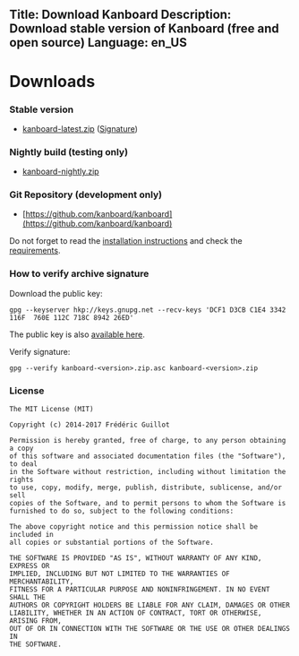 Title: Download Kanboard
Description: Download stable version of Kanboard (free and open source)
Language: en_US
---

Downloads
=========

### Stable version

- [kanboard-latest.zip](/kanboard-latest.zip) ([Signature](/kanboard-latest.zip.asc))

### Nightly build (testing only)

- [kanboard-nightly.zip](/kanboard-nightly.zip)

### Git Repository (development only)

- [https://github.com/kanboard/kanboard](https://github.com/kanboard/kanboard)

Do not forget to read the [installation instructions](/documentation/installation) and check the [requirements](/documentation/requirements).

### How to verify archive signature

Download the public key:

```
gpg --keyserver hkp://keys.gnupg.net --recv-keys 'DCF1 D3CB C1E4 3342 116F  760E 112C 718C 8942 26ED'
```

The public key is also [available here](/gpg/DCF1D3CBC1E43342116F760E112C718C894226ED.asc).

Verify signature:

```
gpg --verify kanboard-<version>.zip.asc kanboard-<version>.zip
```

### License

```
The MIT License (MIT)

Copyright (c) 2014-2017 Frédéric Guillot

Permission is hereby granted, free of charge, to any person obtaining a copy
of this software and associated documentation files (the "Software"), to deal
in the Software without restriction, including without limitation the rights
to use, copy, modify, merge, publish, distribute, sublicense, and/or sell
copies of the Software, and to permit persons to whom the Software is
furnished to do so, subject to the following conditions:

The above copyright notice and this permission notice shall be included in
all copies or substantial portions of the Software.

THE SOFTWARE IS PROVIDED "AS IS", WITHOUT WARRANTY OF ANY KIND, EXPRESS OR
IMPLIED, INCLUDING BUT NOT LIMITED TO THE WARRANTIES OF MERCHANTABILITY,
FITNESS FOR A PARTICULAR PURPOSE AND NONINFRINGEMENT. IN NO EVENT SHALL THE
AUTHORS OR COPYRIGHT HOLDERS BE LIABLE FOR ANY CLAIM, DAMAGES OR OTHER
LIABILITY, WHETHER IN AN ACTION OF CONTRACT, TORT OR OTHERWISE, ARISING FROM,
OUT OF OR IN CONNECTION WITH THE SOFTWARE OR THE USE OR OTHER DEALINGS IN
THE SOFTWARE.
```
